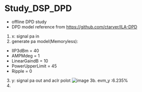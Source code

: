 # Study_DSP_DPD
- offline DPD study
- DPD model reference from https://github.com/ctarver/ILA-DPD

1. x: signal pa in
2. generate pa model(Memoryless): 
- IIP3dBm = 40
- AMPMdeg = 1
- LinearGaindB = 10
- PowerUpperLimit = 45
- Ripple = 0
3. y: signal pa out and aclr polot
![image](https://user-images.githubusercontent.com/87049112/137827771-730b4291-46ba-4681-b4fe-d24d5af6593d.png)
3b. evm_y :6.235%
4. 
